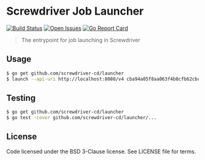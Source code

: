 # Screwdriver Job Launcher
[![Build Status][wercker-image]][wercker-url]
[![Open Issues][issues-image]][issues-url]
[![Go Report Card][goreport-image]][goreport-url]

> The entrypoint for job launching in Screwdriver

## Usage

```bash
$ go get github.com/screwdriver-cd/launcher
$ launch --api-uri http://localhost:8080/v4 cba94a05f8aa063f4b8cfb62cbc355e0c5f02698
```

## Testing

```bash
$ go get github.com/screwdriver-cd/launcher
$ go test -cover github.com/screwdriver-cd/launcher/...
```

## License

Code licensed under the BSD 3-Clause license. See LICENSE file for terms.

[issues-image]: https://img.shields.io/github/issues/screwdriver-cd/launcher.svg
[issues-url]: https://github.com/screwdriver-cd/launcher/issues
[wercker-image]: https://app.wercker.com/status/822503b7af879d54018006aeafb317ae
[wercker-url]: https://app.wercker.com/project/bykey/822503b7af879d54018006aeafb317ae
[goreport-image]: https://goreportcard.com/badge/github.com/Screwdriver-cd/launcher
[goreport-url]: https://goreportcard.com/report/github.com/Screwdriver-cd/launcher
